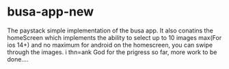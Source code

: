 # busa-app-new
The paystack simple implementation of the busa app.
It also conatins the homeScreen which implements the ability to select up to 10 images max(For ios 14+) and no maximum for android
on the homescreen, you can swipe through the images. 
i thn=ank God for the prigress so far, more work to be done....
